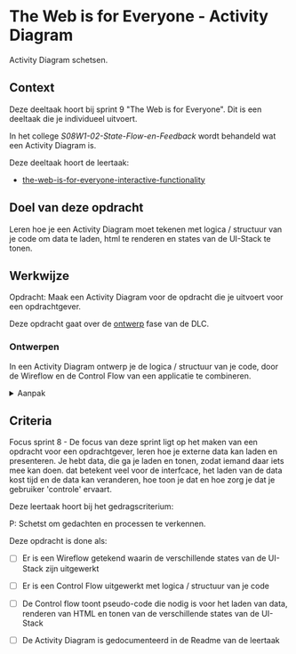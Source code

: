 
# The Web is for Everyone - Activity Diagram

Activity Diagram schetsen. 

## Context

Deze deeltaak hoort bij sprint 9 "The Web is for Everyone". Dit is een deeltaak die je individueel uitvoert.

In het college _S08W1-02-State-Flow-en-Feedback_ wordt behandeld wat een Activity Diagram is.

Deze deeltaak hoort de leertaak:
- [
the-web-is-for-everyone-interactive-functionality](https://github.com/fdnd-task/the-web-is-for-everyone-interactive-functionality) 



## Doel van deze opdracht

Leren hoe je een Activity Diagram moet tekenen met logica / structuur van je code om data te laden, html te renderen en states van de UI-Stack te tonen.



## Werkwijze

Opdracht: Maak een Activity Diagram voor de opdracht die je uitvoert voor een opdrachtgever.



Deze opdracht gaat over de [ontwerp](#ontwerpen) fase van de DLC.


### Ontwerpen

In een Activity Diagram ontwerp je de logica / structuur van je code, door de Wireflow en de Control Flow van een applicatie te combineren.

<details>
<summary>Aanpak</summary>

1. Teken op basis van je User Stories een wireflow met alle states van de UI-Stack, de Empty state, Loading state en Error state
2. Voeg aan de wireflow een _swimlane_ toe voor de control flow
3. Schrijf pseudo-code voor de GET request, het renderen van de html en voor het tonen van de UI-Stack



#### Materiaal ontwerpfase

- [Activity Diagram](http://agilemodeling.com/style/activityDiagram.htm)
- [What are Wireflows?](https://app.uxcel.com/courses/designing-wireframes/what-are-wireflows-804)
- [Control Flow](https://en.wikipedia.org/wiki/Control_flow)
- [What's a Program Flowchart? | Definition & Examples](https://www.edrawsoft.com/flowchart/program-flowchart-definition.html)

</details>



## Criteria

Focus sprint 8 - De focus van deze sprint ligt op het maken van een opdracht voor een opdrachtgever, leren hoe je externe data kan laden en presenteren. Je hebt data, die ga je laden en tonen, zodat iemand daar iets mee kan doen.
dat betekent veel voor de interfcace, het laden van de data kost tijd en de data kan veranderen, hoe toon je dat en hoe zorg je dat je gebruiker 'controle' ervaart.

Deze leertaak hoort bij het gedragscriterium:

P: Schetst om gedachten en processen te verkennen.

Deze opdracht is done als:

- [ ] Er is een Wireflow getekend waarin de verschillende states van de UI-Stack zijn uitgewerkt
- [ ] Er is een Control Flow uitgewerkt met logica / structuur van je code
- [ ] De Control flow toont pseudo-code die nodig is voor het laden van data, renderen van HTML en tonen van de verschillende states van de UI-Stack
- [ ] De Activity Diagram is gedocumenteerd in de Readme van de leertaak



